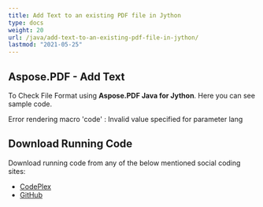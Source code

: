 ```yaml
---
title: Add Text to an existing PDF file in Jython
type: docs
weight: 20
url: /java/add-text-to-an-existing-pdf-file-in-jython/
lastmod: "2021-05-25"
---
```


## Aspose.PDF - Add Text

To Check File Format using **Aspose.PDF Java for Jython**. Here you can see sample code.

Error rendering macro 'code' : Invalid value specified for parameter lang

## Download Running Code

Download running code from any of the below mentioned social coding sites:

- [CodePlex](https://asposepdfjavajython.codeplex.com/releases)
- [GitHub](https://github.com/aspose-pdf/Aspose.PDF-for-Java/releases)

